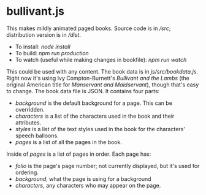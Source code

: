 # bullivant.js

This makes mildly animated paged books. Source code is in _/src_; distribution version is in _/dist_.

 * To install: _node install_
 * To build: _npm run production_
 * To watch (useful while making changes in bookfile): _npm run watch_

This could be used with any content. The book data is in _js/src/bookdata.js_. Right now it's using Ivy Compton-Burnett's _Bullivant and the Lambs_ (the original American title for _Manservant and Maidservant_), though that's easy to change. The book data file is JSON. It contains four parts:

 * _background_ is the default background for a page. This can be overridden.
 * _characters_ is a list of the characters used in the book and their attributes.
 * _styles_ is a list of the text styles used in the book for the characters' speech balloons.
 * _pages_ is a list of all the pages in the book.

Inside of _pages_ is a list of pages in order. Each page has:

 * _folio_ is the page's page number; not currently displayed, but it's used for ordering.
 * _background_, what the page is using for a background
 * _characters_, any characters who may appear on the page.

